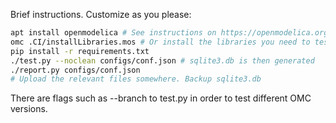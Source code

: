 Brief instructions. Customize as you please:

```bash
apt install openmodelica # See instructions on https://openmodelica.org
omc .CI/installLibraries.mos # Or install the libraries you need to test yourself
pip install -r requirements.txt
./test.py --noclean configs/conf.json # sqlite3.db is then generated
./report.py configs/conf.json
# Upload the relevant files somewhere. Backup sqlite3.db
```

There are flags such as --branch to test.py in order to test different OMC versions.

